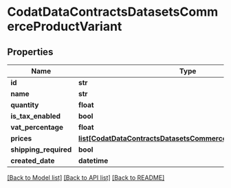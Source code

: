 # CodatDataContractsDatasetsCommerceProductVariant

## Properties
Name | Type | Description | Notes
------------ | ------------- | ------------- | -------------
**id** | **str** |  | [optional] 
**name** | **str** |  | [optional] 
**quantity** | **float** |  | [optional] 
**is_tax_enabled** | **bool** |  | [optional] 
**vat_percentage** | **float** |  | [optional] 
**prices** | [**list[CodatDataContractsDatasetsCommerceProductVariantPrice]**](CodatDataContractsDatasetsCommerceProductVariantPrice.md) |  | [optional] 
**shipping_required** | **bool** |  | [optional] 
**created_date** | **datetime** |  | [optional] 

[[Back to Model list]](../README.md#documentation-for-models) [[Back to API list]](../README.md#documentation-for-api-endpoints) [[Back to README]](../README.md)

